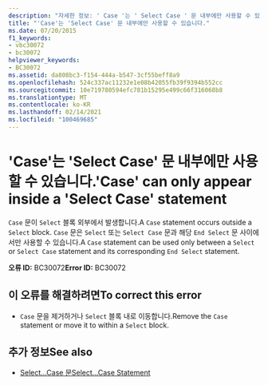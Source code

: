 ```yaml
---
description: "자세한 정보: ' Case '는 ' Select Case ' 문 내부에만 사용할 수 있습니다."
title: "'Case'는 'Select Case' 문 내부에만 사용할 수 있습니다."
ms.date: 07/20/2015
f1_keywords:
- vbc30072
- bc30072
helpviewer_keywords:
- BC30072
ms.assetid: da808bc3-f154-444a-b547-3cf55beff8a9
ms.openlocfilehash: 524c337ac11232e1e08b42055fb39f9394b552cc
ms.sourcegitcommit: 10e719780594efc781b15295e499c66f316068b8
ms.translationtype: MT
ms.contentlocale: ko-KR
ms.lasthandoff: 02/14/2021
ms.locfileid: "100469685"
---
```

# <a name="case-can-only-appear-inside-a-select-case-statement"></a><span data-ttu-id="f04b4-103">'Case'는 'Select Case' 문 내부에만 사용할 수 있습니다.</span><span class="sxs-lookup"><span data-stu-id="f04b4-103">'Case' can only appear inside a 'Select Case' statement</span></span>

<span data-ttu-id="f04b4-104">`Case` 문이 `Select` 블록 외부에서 발생합니다.</span><span class="sxs-lookup"><span data-stu-id="f04b4-104">A `Case` statement occurs outside a `Select` block.</span></span> <span data-ttu-id="f04b4-105">`Case` 문은 `Select` 또는 `Select Case` 문과 해당 `End Select` 문 사이에서만 사용할 수 있습니다.</span><span class="sxs-lookup"><span data-stu-id="f04b4-105">A `Case` statement can be used only between a `Select` or `Select Case` statement and its corresponding `End Select` statement.</span></span>  
  
 <span data-ttu-id="f04b4-106">**오류 ID:** BC30072</span><span class="sxs-lookup"><span data-stu-id="f04b4-106">**Error ID:** BC30072</span></span>  
  
## <a name="to-correct-this-error"></a><span data-ttu-id="f04b4-107">이 오류를 해결하려면</span><span class="sxs-lookup"><span data-stu-id="f04b4-107">To correct this error</span></span>  
  
- <span data-ttu-id="f04b4-108">`Case` 문을 제거하거나 `Select` 블록 내로 이동합니다.</span><span class="sxs-lookup"><span data-stu-id="f04b4-108">Remove the `Case` statement or move it to within a `Select` block.</span></span>  
  
## <a name="see-also"></a><span data-ttu-id="f04b4-109">추가 정보</span><span class="sxs-lookup"><span data-stu-id="f04b4-109">See also</span></span>

- [<span data-ttu-id="f04b4-110">Select...Case 문</span><span class="sxs-lookup"><span data-stu-id="f04b4-110">Select...Case Statement</span></span>](../language-reference/statements/select-case-statement.md)
